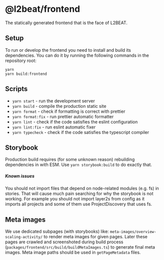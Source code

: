 # @l2beat/frontend

The statically generated frontend that is the face of L2BEAT.

## Setup

To run or develop the frontend you need to install and build its dependencies. You can do it by running the following
commands in the repository root:

```
yarn
yarn build:frontend
```

## Scripts

- `yarn start` - run the development server
- `yarn build` - compile the production static site
- `yarn format` - check if formatting is correct with prettier
- `yarn format:fix` - run prettier automatic formatter
- `yarn lint` - check if the code satisfies the eslint configuration
- `yarn lint:fix` - run eslint automatic fixer
- `yarn typecheck` - check if the code satisfies the typescript compiler

## Storybook

Production build requires (for some unknown reason) rebuilding dependencies in with ESM. Use `yarn storybook:build` to do exactly that.

##### Known issues

You should not import files that depend on node-related modules (e.g. fs) in stories. That will cause much pain searching for why the storybook is not working.
For example you should not import layer2s from config as it imports all projects and some of them use ProjectDiscovery that uses fs.

## Meta images

We use dedicated subpages (with storybooks) like: `meta-images/overview-scaling-activity/` to render meta images for given pages. Later these pages are crawled and screenshoted during build process (`packages/frontend/src/build/buildMetaImages.ts`) to generate final meta images. Meta image paths should be used in `getPageMetadata` files.
